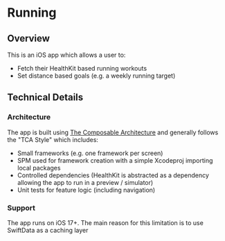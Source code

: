 # Running 

## Overview 

This is an iOS app which allows a user to:
- Fetch their HealthKit based running workouts 
- Set distance based goals (e.g. a weekly running target)

## Technical Details 

### Architecture 

The app is built using [The Composable Architecture](https://github.com/pointfreeco/swift-composable-architecture) and generally follows the "TCA Style" which includes:
- Small frameworks (e.g. one framework per screen)
- SPM used for framework creation with a simple Xcodeproj importing local packages
- Controlled dependencies (HealthKit is abstracted as a dependency allowing the app to run in a preview / simulator)
- Unit tests for feature logic (including navigation)

### Support

The app runs on iOS 17+. The main reason for this limitation is to use SwiftData as a caching layer  
